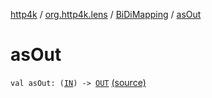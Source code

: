 [http4k](../../index.md) / [org.http4k.lens](../index.md) / [BiDiMapping](index.md) / [asOut](./as-out.md)

# asOut

`val asOut: (`[`IN`](index.md#IN)`) -> `[`OUT`](index.md#OUT) [(source)](https://github.com/http4k/http4k/blob/master/http4k-core/src/main/kotlin/org/http4k/lens/BiDiMapping.kt#L31)